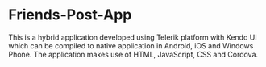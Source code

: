 # Friends-Post-App
This is a hybrid application developed using Telerik platform with Kendo UI which can be compiled to native application in Android, iOS and Windows Phone. The application makes use of HTML, JavaScript, CSS and Cordova.
